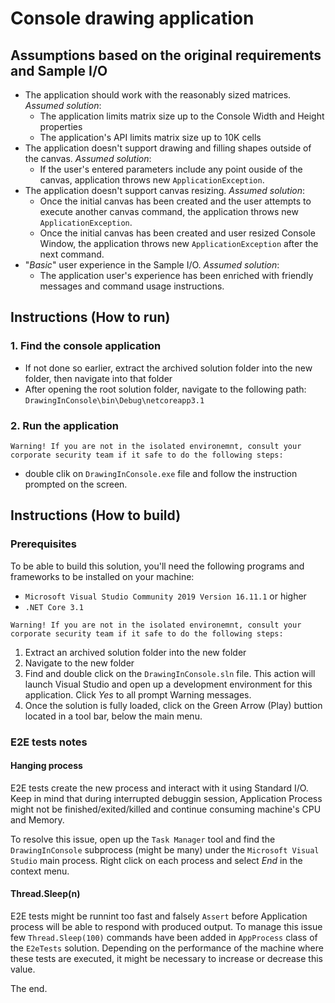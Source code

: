 ﻿# Console drawing application

## Assumptions based on the original requirements and Sample I/O

- The application should work with the reasonably sized matrices. _Assumed solution_:
  - The application limits matrix size up to the Console Width and Height properties
  - The application's API limits matrix size up to 10K cells
- The application doesn't support drawing and filling shapes outside of the canvas. _Assumed solution_:
  - If the user's entered parameters include any point ouside of the canvas, application throws new `ApplicationException`.
- The application doesn't support canvas resizing. _Assumed solution_:
  - Once the initial canvas has been created and the user attempts to execute another canvas command, the application throws new `ApplicationException`.
  - Once the initial canvas has been created and user resized Console Window, the application throws new `ApplicationException` after the next command.
- "_Basic_" user  experience in the Sample I/O. _Assumed solution_:
  - The application user's experience has been enriched with friendly messages and command usage instructions.

## Instructions (How to run)

### 1. Find the console application

- If not done so earlier, extract the archived solution folder into the new folder, then navigate into that folder
- After opening the root solution folder, navigate to the following path: `DrawingInConsole\bin\Debug\netcoreapp3.1`

### 2. Run the application

```text
Warning! If you are not in the isolated environemnt, consult your corporate security team if it safe to do the following steps:
```

- double clik on `DrawingInConsole.exe` file and follow the instruction prompted on the screen.

## Instructions (How to build)

### Prerequisites

To be able to build this solution, you'll need the following programs and frameworks to be installed on your machine:

- `Microsoft Visual Studio Community 2019 Version 16.11.1` or higher
- `.NET Core 3.1`

```text
Warning! If you are not in the isolated environemnt, consult your corporate security team if it safe to do the following steps:
```

1. Extract an archived solution folder into the new folder
2. Navigate to the new folder
3. Find and double click on the `DrawingInConsole.sln` file. This action will launch Visual Studio and open up a development environment for this application. Click _Yes_ to all prompt Warning messages.
4. Once the solution is fully loaded, click on the Green Arrow (Play) buttion located in a tool bar, below the main menu.

### E2E tests notes

#### Hanging process

E2E tests create the new process and interact with it using Standard I/O. Keep in mind that during interrupted debuggin session, Application Process might not be finished/exited/killed and continue consuming machine's CPU and Memory.

To resolve this issue, open up the `Task Manager` tool and find the `DrawingInConsole` subprocess (might be many) under the `Microsoft Visual Studio` main process. Right click on each process and select _End_ in the context menu.

#### Thread.Sleep(n)

E2E tests might be runnint too fast and
falsely `Assert` before Application process will be able to respond with produced output. To manage this issue few `Thread.Sleep(100)` commands have been added in `AppProcess` class of the `E2eTests` solution. Depending on the performance of the machine where these tests are executed, it might be necessary to increase or decrease this value.

The end.
